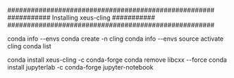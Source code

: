 #####################################################
###########     Installing xeus-cling     ###########
#####################################################

conda info --envs
conda create -n cling
conda info --envs
source activate cling
conda list

conda install xeus-cling -c conda-forge
conda remove libcxx --force
conda install jupyterlab -c conda-forge
jupyter-notebook